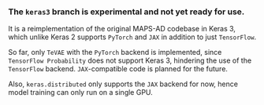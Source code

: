 ### The `keras3` branch is **experimental** and not yet ready for use.

It is a reimplementation of the original MAPS-AD codebase in Keras 3, which unlike Keras 2 supports `PyTorch` and `JAX` in addition to just `TensorFlow`.

So far, only `TeVAE` with the `PyTorch` backend is implemented, since `TensorFlow Probability` does not support Keras 3, hindering the use of the `TensorFlow` backend.
`JAX`-compatible code is planned for the future.

Also, `keras.distributed` only supports the `JAX` backend for now, hence model training can only run on a single GPU.